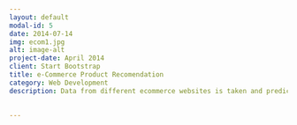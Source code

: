 ```yaml
---
layout: default
modal-id: 5
date: 2014-07-14
img: ecom1.jpg
alt: image-alt
project-date: April 2014
client: Start Bootstrap
title: e-Commerce Product Recomendation
category: Web Development
description: Data from different ecommerce websites is taken and predictive models are built .These models are built to know the taste of each particular visitor. These models predict the products which a customer might like based on his/her taste . Notebook of this project is at <a href="https://github.com/pbpranavk/eCommerceData"  class="btn btn-default"><i class="fa fa-fw fa-github"></i> github</a> 
 

---
```

